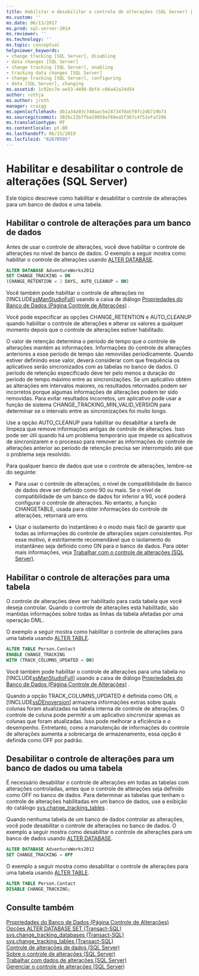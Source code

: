 ```yaml
---
title: Habilitar e desabilitar o controle de alterações (SQL Server) | Microsoft Docs
ms.custom: ''
ms.date: 06/13/2017
ms.prod: sql-server-2014
ms.reviewer: ''
ms.technology: ''
ms.topic: conceptual
helpviewer_keywords:
- change tracking [SQL Server], disabling
- data changes [SQL Server]
- change tracking [SQL Server], enabling
- tracking data changes [SQL Server]
- change tracking [SQL Server], configuring
- data [SQL Server], changing
ms.assetid: 1c92ec7e-ae53-4498-8bfd-c66a42a24d54
author: rothja
ms.author: jroth
manager: craigg
ms.openlocfilehash: db1a34a93c740aac5e24734f0a5f07c2d6719b73
ms.sourcegitcommit: 3026c22b7fba19059a769ea5f367c4f51efaf286
ms.translationtype: MT
ms.contentlocale: pt-BR
ms.lasthandoff: 06/15/2019
ms.locfileid: "62670595"
---
```

# <a name="enable-and-disable-change-tracking-sql-server"></a>Habilitar e desabilitar o controle de alterações (SQL Server)
  Este tópico descreve como habilitar e desabilitar o controle de alterações para um banco de dados e uma tabela.  
  
## <a name="enable-change-tracking-for-a-database"></a>Habilitar o controle de alterações para um banco de dados  
 Antes de usar o controle de alterações, você deve habilitar o controle de alterações no nível de banco de dados. O exemplo a seguir mostra como habilitar o controle de alterações usando [ALTER DATABASE](/sql/t-sql/statements/alter-database-transact-sql-set-options).  
  
```sql  
ALTER DATABASE AdventureWorks2012  
SET CHANGE_TRACKING = ON  
(CHANGE_RETENTION = 2 DAYS, AUTO_CLEANUP = ON)  
```  
  
 Você também pode habilitar o controle de alterações no [!INCLUDE[ssManStudioFull](../../includes/ssmanstudiofull-md.md)] usando a caixa de diálogo [Propriedades do Banco de Dados &#40;Página Controle de Alterações&#41;](../databases/database-properties-changetracking-page.md) .  
  
 Você pode especificar as opções CHANGE_RETENTION e AUTO_CLEANUP quando habilitar o controle de alterações e alterar os valores a qualquer momento depois que o controle de alterações estiver habilitado.  
  
 O valor de retenção determina o período de tempo que o controle de alterações mantém as informações. Informações do controle de alterações anteriores a esse período de tempo são removidas periodicamente. Quando estiver definindo esse valor, deverá considerar com que frequência os aplicativos serão sincronizados com as tabelas no banco de dados. O período de retenção especificado deve ter pelo menos a duração do período de tempo máximo entre as sincronizações. Se um aplicativo obtém as alterações em intervalos maiores, os resultados retornados podem ser incorretos porque algumas informações de alterações podem ter sido removidas. Para evitar resultados incorretos, um aplicativo pode usar a função de sistema CHANGE_TRACKING_MIN_VALID_VERSION para determinar se o intervalo entre as sincronizações foi muito longo.  
  
 Use a opção AUTO_CLEANUP para habilitar ou desabilitar a tarefa de limpeza que remove informações antigas de controle de alterações. Isso pode ser útil quando há um problema temporário que impede os aplicativos de sincronizarem e o processo para remover as informações do controle de alterações anterior ao período de retenção precisa ser interrompido até que o problema seja resolvido.  
  
 Para qualquer banco de dados que use o controle de alterações, lembre-se do seguinte:  
  
-   Para usar o controle de alterações, o nível de compatibilidade do banco de dados deve ser definido como 90 ou mais. Se o nível de compatibilidade de um banco de dados for inferior a 90, você poderá configurar o controle de alterações. No entanto, a função CHANGETABLE, usada para obter informações do controle de alterações, retornará um erro.  
  
-   Usar o isolamento do instantâneo é o modo mais fácil de garantir que todas as informações do controle de alterações sejam consistentes. Por esse motivo, é estritamente recomendável que o isolamento do instantâneo seja definido como ON para o banco de dados. Para obter mais informações, veja [Trabalhar com o controle de alterações &#40;SQL Server&#41;](work-with-change-tracking-sql-server.md).  
  
## <a name="enable-change-tracking-for-a-table"></a>Habilitar o controle de alterações para uma tabela  
 O controle de alterações deve ser habilitado para cada tabela que você deseja controlar. Quando o controle de alterações está habilitado, são mantidas informações sobre todas as linhas da tabela afetadas por uma operação DML.  
  
 O exemplo a seguir mostra como habilitar o controle de alterações para uma tabela usando [ALTER TABLE](/sql/t-sql/statements/alter-table-transact-sql).  
  
```sql  
ALTER TABLE Person.Contact  
ENABLE CHANGE_TRACKING  
WITH (TRACK_COLUMNS_UPDATED = ON)  
```  
  
 Você também pode habilitar o controle de alterações para uma tabela no [!INCLUDE[ssManStudioFull](../../includes/ssmanstudiofull-md.md)] usando a caixa de diálogo [Propriedades do Banco de Dados &#40;Página Controle de Alterações&#41;](../databases/database-properties-changetracking-page.md) .  
  
 Quando a opção TRACK_COLUMNS_UPDATED é definida como ON, o [!INCLUDE[ssDEnoversion](../../includes/ssdenoversion-md.md)] armazena informações extras sobre quais colunas foram atualizadas na tabela interna de controle de alterações. O controle de coluna pode permitir a um aplicativo sincronizar apenas as colunas que foram atualizadas. Isso pode melhorar a eficiência e o desempenho. Entretanto, como a manutenção de informações do controle de alterações aumenta a sobrecarga de armazenamento, essa opção é definida como OFF por padrão.  
  
## <a name="disable-change-tracking-for-a-database-or-table"></a>Desabilitar o controle de alterações para um banco de dados ou uma tabela  
 É necessário desabilitar o controle de alterações em todas as tabelas com alterações controladas, antes que o controle de alterações seja definido como OFF no banco de dados. Para determinar as tabelas que tenham o controle de alterações habilitadas em um banco de dados, use a exibição do catálogo [sys.change_tracking_tables](/sql/relational-databases/system-catalog-views/change-tracking-catalog-views-sys-change-tracking-tables) .  
  
 Quando nenhuma tabela de um banco de dados controlar as alterações, você pode desabilitar o controle de alterações no banco de dados. O exemplo a seguir mostra como desabilitar o controle de alterações para um banco de dados usando [ALTER DATABASE](/sql/t-sql/statements/alter-database-transact-sql-set-options).  
  
```sql  
ALTER DATABASE AdventureWorks2012  
SET CHANGE_TRACKING = OFF  
```  
  
 O exemplo a seguir mostra como desabilitar o controle de alterações para uma tabela usando [ALTER TABLE](/sql/t-sql/statements/alter-table-transact-sql).  
  
```sql  
ALTER TABLE Person.Contact  
DISABLE CHANGE_TRACKING;  
```  
  
## <a name="see-also"></a>Consulte também  
 [Propriedades do Banco de Dados &#40;Página Controle de Alterações&#41;](../databases/database-properties-changetracking-page.md)   
 [Opções ALTER DATABASE SET &#40;Transact-SQL&#41;](/sql/t-sql/statements/alter-database-transact-sql-set-options)   
 [sys.change_tracking_databases &#40;Transact-SQL&#41;](/sql/relational-databases/system-catalog-views/change-tracking-catalog-views-sys-change-tracking-databases)   
 [sys.change_tracking_tables &#40;Transact-SQL&#41;](/sql/relational-databases/system-catalog-views/change-tracking-catalog-views-sys-change-tracking-tables)   
 [Controle de alterações de dados &#40;SQL Server&#41;](track-data-changes-sql-server.md)   
 [Sobre o controle de alterações &#40;SQL Server&#41;](../track-changes/about-change-tracking-sql-server.md)   
 [Trabalhar com dados de alterações &#40;SQL Server&#41;](work-with-change-data-sql-server.md)   
 [Gerenciar o controle de alterações &#40;SQL Server&#41;](manage-change-tracking-sql-server.md)  
  
  
